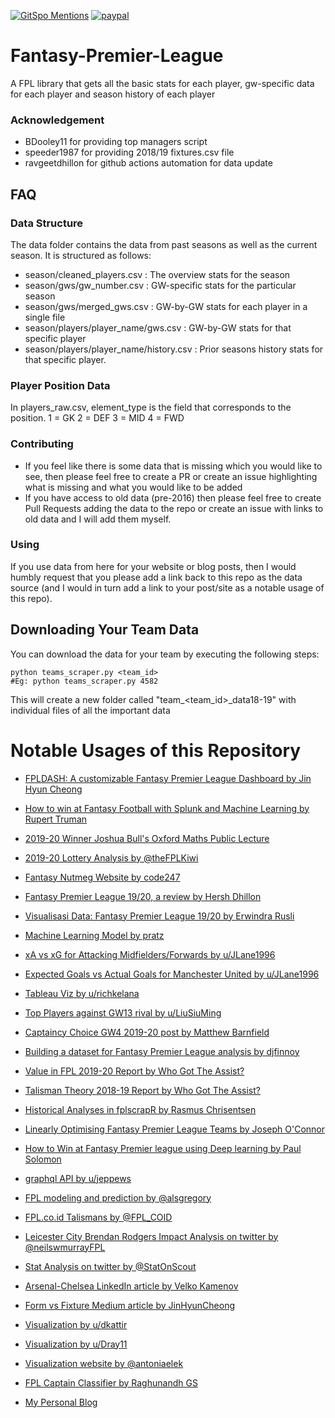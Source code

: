 [![GitSpo Mentions](https://gitspo.com/badges/mentions/vaastav/Fantasy-Premier-League?style=flat-square)](https://gitspo.com/mentions/vaastav/Fantasy-Premier-League)
[![paypal](https://www.paypalobjects.com/en_US/i/btn/btn_donateCC_LG.gif)](https://www.paypal.com/donate?hosted_button_id=RQ2V64LXSKPV4)

Fantasy-Premier-League
======================

A FPL library that gets all the basic stats for each player, gw-specific data for each player and season history of each player

### Acknowledgement

+ BDooley11 for providing top managers script
+ speeder1987 for providing 2018/19 fixtures.csv file
+ ravgeetdhillon for github actions automation for data update

## FAQ

### Data Structure

The data folder contains the data from past seasons as well as the current season. It is structured as follows:

+ season/cleaned_players.csv : The overview stats for the season
+ season/gws/gw_number.csv : GW-specific stats for the particular season
+ season/gws/merged_gws.csv : GW-by-GW stats for each player in a single file
+ season/players/player_name/gws.csv : GW-by-GW stats for that specific player
+ season/players/player_name/history.csv : Prior seasons history stats for that specific player.

### Player Position Data

In players_raw.csv, element_type is the field that corresponds to the position.
1 = GK
2 = DEF
3 = MID
4 = FWD

### Contributing

+ If you feel like there is some data that is missing which you would like to see, then please feel free to create a PR or create an issue highlighting what is missing and what you would like to be added
+ If you have access to old data (pre-2016) then please feel free to create Pull Requests adding the data to the repo or create an issue with links to old data and I will add them myself.

### Using

If you use data from here for your website or blog posts, then I would humbly request that you please add a link back to this repo as the data source (and I would in turn add a link to your post/site as a notable usage of this repo).

## Downloading Your Team Data

You can download the data for your team by executing the following steps:

```
python teams_scraper.py <team_id>
#Eg: python teams_scraper.py 4582
```

This will create a new folder called "team_<team_id>_data18-19" with individual files of all the important data

# Notable Usages of this Repository

+ [FPLDASH: A customizable Fantasy Premier League Dashboard by Jin Hyun Cheong](http://www.fpldash.com)

+ [How to win at Fantasy Football with Splunk and Machine Learning by Rupert Truman](https://www.splunk.com/en_us/blog/machine-learning/how-to-win-at-fantasy-football-with-splunk-and-machine-learning-part-1.html)

+ [2019-20 Winner Joshua Bull's Oxford Maths Public Lecture](https://www.youtube.com/watch?v=LzEuweGrHvc)

+ [2019-20 Lottery Analysis by @theFPLKiwi](https://twitter.com/theFPLkiwi/status/1297619700206239746?s=20)

+ [Fantasy Nutmeg Website by code247](https://www.fantasynutmeg.com/history)

+ [Fantasy Premier League 19/20, a review by Hersh Dhillon](https://medium.com/@2017csb1079/fantasy-premier-league-19-20-a-review-part-1-basics-167e610e229)

+ [Visualisasi Data: Fantasy Premier League 19/20 by Erwindra Rusli](https://medium.com/@erwindrarusli/visualisasi-data-fantasy-premier-league-19-20-a80aaf097a21)

+ [Machine Learning Model by pratz](https://keytodatascience.com/fpl-machine-learning/)

+ [xA vs xG for Attacking Midfielders/Forwards by u/JLane1996](https://www.reddit.com/r/FantasyPL/comments/erfdy1/a_plot_of_xg_vs_xa_for_for_attacking_midsforwards/)

+ [Expected Goals vs Actual Goals for Manchester United by u/JLane1996](https://www.reddit.com/r/reddevils/comments/ecbn9j/corrected_plot_of_goals_vs_expected_goals_this/fba8vs3/)

+ [Tableau Viz by u/richkelana](https://www.reddit.com/r/tableau/comments/e2j0uq/my_first_tableu_viz_fpl/)

+ [Top Players against GW13 rival by u/LiuSiuMing](https://www.reddit.com/r/FantasyPL/comments/dz04hf/top_players_against_gw13_rival/)

+ [Captaincy Choice GW4 2019-20 post by Matthew Barnfield](https://mbarnfield.github.io/fpl.html)

+ [Building a dataset for Fantasy Premier League analysis by djfinnoy](http://www.didjfin.no/blog/fpl/fantasy-premier-league-data/)

+ [Value in FPL 2019-20 Report by Who Got The Assist?](https://whogottheassist.com/value-in-fpl-2019-20-report/)

+ [Talisman Theory 2018-19 Report by Who Got The Assist?](https://whogottheassist.com/talisman-theory-part-one-2018-19-report/)

+ [Historical Analyses in fplscrapR by Rasmus Chrisentsen](https://twitter.com/fplscrapR)

+ [Linearly Optimising Fantasy Premier League Teams by Joseph O'Connor](https://medium.com/@joseph.m.oconnor.88/linearly-optimising-fantasy-premier-league-teams-3b76e9694877)

+ [How to Win at Fantasy Premier league using Deep learning by Paul Solomon](https://medium.com/@sol.paul/how-to-win-at-fantasy-premier-league-using-data-part-1-forecasting-with-deep-learning-bf121f38643a)

+ [graphql API by u/jeppews](https://api.better-fpl.com/graphql)

+ [FPL modeling and prediction by @alsgregory](https://github.com/alsgregory/Fantasy-Football)

+ [FPL.co.id Talismans by @FPL_COID](http://fpl.co.id/tools/talismans/)

+ [Leicester City Brendan Rodgers Impact Analysis on twitter by @neilswmurrayFPL](https://twitter.com/neilswmurrayFPL/status/1147407501736009728)

+ [Stat Analysis on twitter by @StatOnScout](https://twitter.com/StatOnScout)

+ [Arsenal-Chelsea LinkedIn article by Velko Kamenov](https://www.linkedin.com/pulse/whoever-wins-2019-uefa-europe-league-final-still-ends-velko-kamenov/)

+ [Form vs Fixture Medium article by JinHyunCheong](https://towardsdatascience.com/mythbusting-fantasy-premier-league-form-over-fixtures-eecf9022e834)

+ [Visualization by u/dkattir](https://www.reddit.com/r/dataisbeautiful/comments/9zlx14/points_per_game_vs_predictability_after_12_weeks/)

+ [Visualization by u/Dray11](https://www.reddit.com/r/FantasyPL/comments/9bjwra/created_a_very_crude_and_basic_comparison_chart/)

+ [Visualization website by @antoniaelek](http://fantasy.elek.hr/)

+ [FPL Captain Classifier by Raghunandh GS](https://medium.com/datacomics/building-an-fpl-captain-classifier-cf4ee343ebcc)

+ [My Personal Blog](http://vaastavanand.com/blog/)
